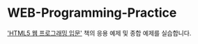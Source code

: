 # WEB-Programming-Practice
['HTML5 웹 프로그래밍 입문'](http://www.yes24.com/Product/Goods/76897377) 책의 응용 예제 및 종합 예제를 실습합니다.
